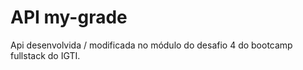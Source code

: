 # API my-grade #
Api desenvolvida / modificada no módulo do desafio 4 do bootcamp fullstack do IGTI.